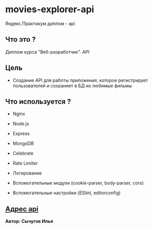 # movies-explorer-api
Яндекс.Практикум диплом - api

## Что это ?
Диплом курса "Веб-разработчик". API

## Цель
* Создание API для работы приложения, которое регистрирует пользователей и сохраняет в БД их любимые фильмы

## Что используется ?

* Nginx

* Node.js

* Express

* MongoDB

* Celebrate

* Rate Limiter

* Логирование

* Вспомогательные модули (cookie-parser, body-parser, cors)

* Вспомогательные настройки (ESlint, editorconfig)

[Адрес api](https://api.ilya.nomoredomains.club)
-----
**Автор: Сычугов Илья**
